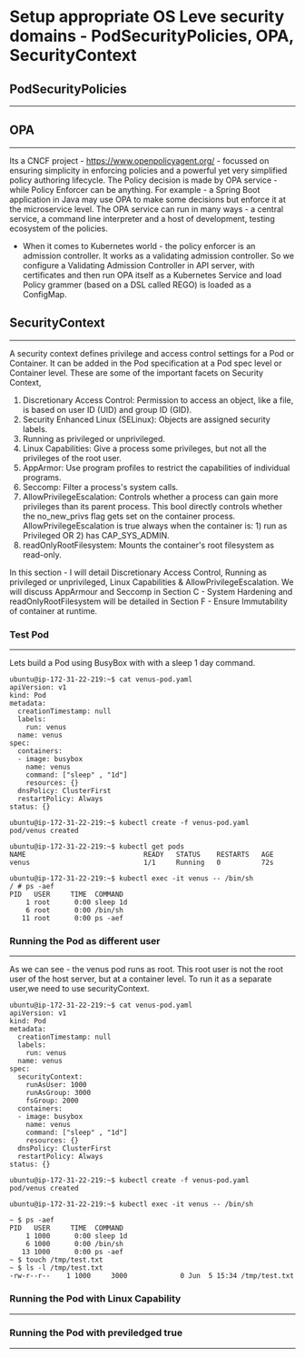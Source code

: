 # Setup appropriate OS Leve security domains - PodSecurityPolicies, OPA, SecurityContext

## PodSecurityPolicies
---

## OPA
---
Its a CNCF project - https://www.openpolicyagent.org/ - focussed on ensuring simplicity in enforcing policies and a powerful yet very simplified policy authoring lifecycle. The Policy decision is made by OPA service - while Policy Enforcer can be anything. For example - a Spring Boot application in Java may use OPA to make some decisions but enforce it at the microservice level. The OPA service can run in many ways - a central service, a command line interpreter and a host of development, testing ecosystem of the policies. 

- When it comes to Kubernetes world - the policy enforcer is an admission controller. It works as a validating admission controller. So we configure a Validating Admission Controller in API server, with certificates and then run OPA itself as a Kubernetes Service and load Policy grammer (based on a DSL called REGO) is loaded as a ConfigMap. 



## SecurityContext
---

A security context defines privilege and access control settings for a Pod or Container. It can be added in the Pod specification at a Pod spec level or Container level. These are some of the important facets on Security Context,

1. Discretionary Access Control: Permission to access an object, like a file, is based on user ID (UID) and group ID (GID).
2. Security Enhanced Linux (SELinux): Objects are assigned security labels.
3. Running as privileged or unprivileged.
4. Linux Capabilities: Give a process some privileges, but not all the privileges of the root user.
5. AppArmor: Use program profiles to restrict the capabilities of individual programs.
6. Seccomp: Filter a process's system calls.
7. AllowPrivilegeEscalation: Controls whether a process can gain more privileges than its parent process. This bool directly controls whether the no_new_privs flag gets set on the container process. AllowPrivilegeEscalation is true always when the container is: 1) run as Privileged OR 2) has CAP_SYS_ADMIN.
8. readOnlyRootFilesystem: Mounts the container's root filesystem as read-only.

In this section - I will detail Discretionary Access Control, Running as privileged or unprivileged, Linux Capabilities & AllowPrivilegeEscalation. We will discuss AppArmour and Seccomp in Section C - System Hardening and readOnlyRootFilesystem will be detailed in Section F - Ensure Immutability of container at runtime. 

### Test Pod
---

Lets build a Pod using BusyBox with with a sleep 1 day command. 

```
ubuntu@ip-172-31-22-219:~$ cat venus-pod.yaml
apiVersion: v1
kind: Pod
metadata:
  creationTimestamp: null
  labels:
    run: venus
  name: venus
spec:
  containers:
  - image: busybox
    name: venus
    command: ["sleep" , "1d"]
    resources: {}
  dnsPolicy: ClusterFirst
  restartPolicy: Always
status: {}

ubuntu@ip-172-31-22-219:~$ kubectl create -f venus-pod.yaml
pod/venus created

ubuntu@ip-172-31-22-219:~$ kubectl get pods
NAME                             READY   STATUS    RESTARTS   AGE
venus                            1/1     Running   0          72s

ubuntu@ip-172-31-22-219:~$ kubectl exec -it venus -- /bin/sh
/ # ps -aef
PID   USER     TIME  COMMAND
    1 root      0:00 sleep 1d
    6 root      0:00 /bin/sh
   11 root      0:00 ps -aef

```

### Running the Pod as different user
---

As we can see - the venus pod runs as root. This root user is not the root user of the host server, but at a container level. To run it as a separate user,we need to use securityContext. 

```
ubuntu@ip-172-31-22-219:~$ cat venus-pod.yaml
apiVersion: v1
kind: Pod
metadata:
  creationTimestamp: null
  labels:
    run: venus
  name: venus
spec:
  securityContext:
    runAsUser: 1000
    runAsGroup: 3000
    fsGroup: 2000
  containers:
  - image: busybox
    name: venus
    command: ["sleep" , "1d"]
    resources: {}
  dnsPolicy: ClusterFirst
  restartPolicy: Always
status: {}

ubuntu@ip-172-31-22-219:~$ kubectl create -f venus-pod.yaml
pod/venus created

ubuntu@ip-172-31-22-219:~$ kubectl exec -it venus -- /bin/sh

~ $ ps -aef
PID   USER     TIME  COMMAND
    1 1000      0:00 sleep 1d
    6 1000      0:00 /bin/sh
   13 1000      0:00 ps -aef
~ $ touch /tmp/test.txt
~ $ ls -l /tmp/test.txt
-rw-r--r--    1 1000     3000             0 Jun  5 15:34 /tmp/test.txt

```

### Running the Pod with Linux Capability
---

### Running the Pod with previledged true
---
